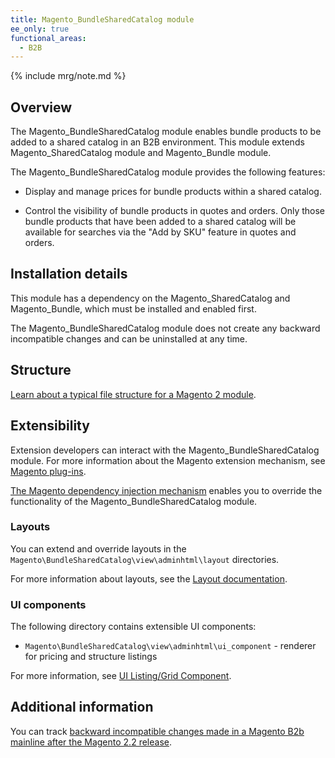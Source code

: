 ```yaml
---
title: Magento_BundleSharedCatalog module
ee_only: true
functional_areas:
  - B2B
---
```


{% include mrg/note.md %}

## Overview

The Magento_BundleSharedCatalog module enables bundle products to be added to a shared catalog in an B2B environment. This module extends Magento_SharedCatalog module and Magento_Bundle module.

The Magento_BundleSharedCatalog module provides the following features:

* Display and manage prices for bundle products within a shared catalog.

* Control the visibility of bundle products in quotes and orders. Only those bundle products that have been added to a shared catalog will be available for searches via the "Add by SKU" feature in quotes and orders. 
 
## Installation details

This module has a dependency on the Magento_SharedCatalog and Magento_Bundle, which must be installed and enabled first. 
 
The Magento_BundleSharedCatalog module does not create any backward incompatible changes and can be uninstalled at any time. 
 
## Structure
 
[Learn about a typical file structure for a Magento 2 module]({{site.baseurl}}/guides/v2.2/extension-dev-guide/build/module-file-structure.html).
 
## Extensibility
 
Extension developers can interact with the Magento_BundleSharedCatalog module. For more information about the Magento extension mechanism, see [Magento plug-ins]({{site.baseurl}}/guides/v2.2/extension-dev-guide/plugins.html).
 
[The Magento dependency injection mechanism]({{site.baseurl}}/guides/v2.2/extension-dev-guide/depend-inj.html) enables you to override the functionality of the Magento_BundleSharedCatalog module.

### Layouts
 
You can extend and override layouts in the `Magento\BundleSharedCatalog\view\adminhtml\layout` directories.

For more information about layouts, see the [Layout documentation]({{site.baseurl}}/guides/v2.2/frontend-dev-guide/layouts/layout-overview.html).
 
### UI components

The following directory contains extensible UI components: 

* `Magento\BundleSharedCatalog\view\adminhtml\ui_component` - renderer for pricing and structure listings

For more information, see [UI Listing/Grid Component]({{site.baseurl}}/guides/v2.2/ui-components/ui-listing-grid.html).

## Additional information
 
You can track [backward incompatible changes made in a Magento B2b mainline after the Magento 2.2 release]({{site.baseurl}}/guides/v2.2/release-notes/changes/b2b_changes.html).
